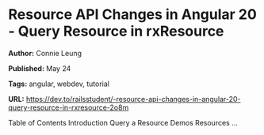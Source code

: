 # Resource API Changes in Angular 20 - Query Resource in rxResource

**Author:** Connie Leung

**Published:** May 24

**Tags:** angular, webdev, tutorial

**URL:** https://dev.to/railsstudent/-resource-api-changes-in-angular-20-query-resource-in-rxresource-2o8m

Table of Contents    Introduction Query a Resource Demos Resources           ...